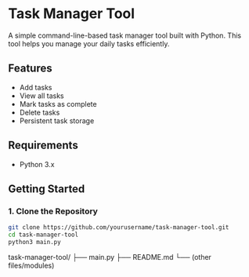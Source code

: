 # Task Manager Tool

A simple command-line-based task manager tool built with Python. This tool helps you manage your daily tasks efficiently.

## Features

- Add tasks
- View all tasks
- Mark tasks as complete
- Delete tasks
- Persistent task storage

## Requirements

- Python 3.x

## Getting Started

### 1. Clone the Repository

```bash
git clone https://github.com/yourusername/task-manager-tool.git
cd task-manager-tool
python3 main.py
```

task-manager-tool/
├── main.py
├── README.md
└── (other files/modules)
